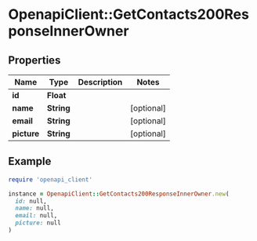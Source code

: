 # OpenapiClient::GetContacts200ResponseInnerOwner

## Properties

| Name | Type | Description | Notes |
| ---- | ---- | ----------- | ----- |
| **id** | **Float** |  |  |
| **name** | **String** |  | [optional] |
| **email** | **String** |  | [optional] |
| **picture** | **String** |  | [optional] |

## Example

```ruby
require 'openapi_client'

instance = OpenapiClient::GetContacts200ResponseInnerOwner.new(
  id: null,
  name: null,
  email: null,
  picture: null
)
```

